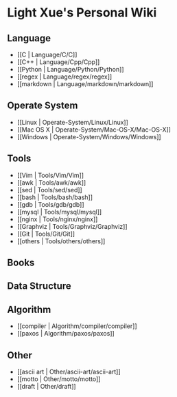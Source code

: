 # Light Xue's Personal Wiki

## Language

* [[C | Language/C/C]]
* [[C++ | Language/Cpp/Cpp]]
* [[Python | Language/Python/Python]]
* [[regex | Language/regex/regex]]
* [[markdown | Language/markdown/markdown]]

## Operate System

* [[Linux | Operate-System/Linux/Linux]]
* [[Mac OS X | Operate-System/Mac-OS-X/Mac-OS-X]]
* [[Windows | Operate-System/Windows/Windows]]

## Tools

* [[Vim | Tools/Vim/Vim]]
* [[awk | Tools/awk/awk]]
* [[sed | Tools/sed/sed]]
* [[bash | Tools/bash/bash]]
* [[gdb | Tools/gdb/gdb]]
* [[mysql | Tools/mysql/mysql]]
* [[nginx | Tools/nginx/nginx]]
* [[Graphviz | Tools/Graphviz/Graphviz]]
* [[Git | Tools/Git/Git]]
* [[others | Tools/others/others]]

## Books


## Data Structure


## Algorithm

* [[compiler | Algorithm/compiler/compiler]]
* [[paxos | Algorithm/paxos/paxos]]

## Other

* [[ascii art | Other/ascii-art/ascii-art]]
* [[motto | Other/motto/motto]]
* [[draft | Other/draft]]

<!-- --- title: Light Xue's Personal Wiki -->
